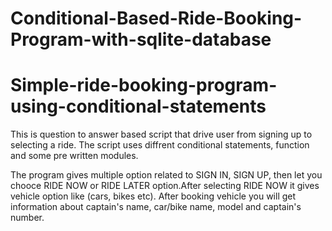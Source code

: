 # Conditional-Based-Ride-Booking-Program-with-sqlite-database


# Simple-ride-booking-program-using-conditional-statements
This is question to answer based script that drive user from signing up to selecting a ride. The script uses diffrent conditional statements, function and some pre written modules.

The program gives multiple option related to SIGN IN, SIGN UP, then let you chooce RIDE NOW or RIDE LATER option.After selecting RIDE NOW it gives vehicle option like
(cars, bikes etc). After booking vehicle you will get information about captain's name, car/bike name, model and captain's number.
